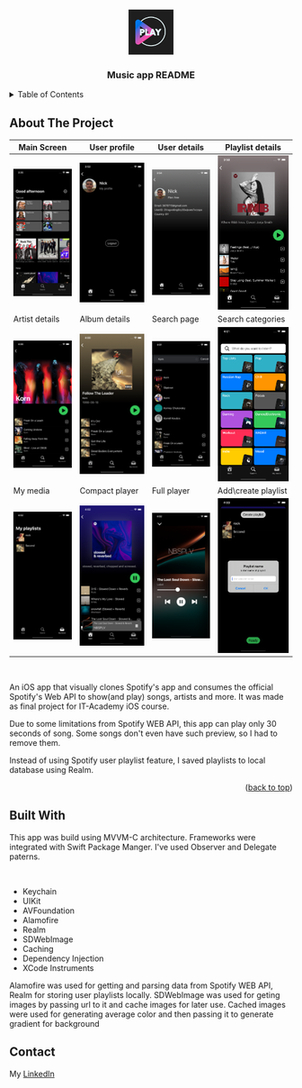 <a name="readme-top"></a>

<!-- PROJECT LOGO -->
<br />
<div align="center">
    <img src="Images/logo.jpg" alt="Logo" width="80" height="80">
  <h3 align="center">Music app README</h3>

</div>

<!-- TABLE OF CONTENTS -->
<details>
  <summary>Table of Contents</summary>
  <ol>
    <li>
      <a href="#about-the-project">About The Project</a>
      <ul>
        <li><a href="#built-with">Built With</a></li>
      </ul>
    </li>
    <li><a href="#usage">Usage</a></li>
    <li><a href="#roadmap">Roadmap</a></li>
    <li><a href="#contact">Contact</a></li>
    <li><a href="#acknowledgments">Acknowledgments</a></li>
  </ol>
</details>

## About The Project

| Main Screen | User profile | User details | Playlist details |
| --- | --- | --- | --- |
| <img src="Images/MainScreen.png" alt="Main screen"> | <img src="Images/UserProfile.png" alt="User profile"> | <img src="Images/UserDetails.png" alt="User details"> | <img src="Images/PlaylistDetails.png" alt="Playlist details"> |
| Artist details | Album details | Search page | Search categories |
| <img src="Images/ArtistDetails.png" alt="Artist details"> | <img src="Images/AlbumDetails.png" alt="Album details"> | <img src="Images/SearchPage.png" alt="Search page"> | <img src="Images/SearchCategories.png" alt="Search categories"> |
| My media | Compact player | Full player | Add\create playlist |
| <img src="Images/MyMedia.png" alt="My media"> | <img src="Images/CompactPlayer.png" alt="Compact player"> | <img src="Images/FullPlayer.png" alt="Full player"> | <img src="Images/AddToPlaylist.png" alt="Add\create playlist"> |

<br>
<p>An iOS app that visually clones Spotify's app and consumes the official Spotify's Web API to show(and play) songs, artists and more. It was made as final project for IT-Academy iOS course.

Due to some limitations from Spotify WEB API, this app can play only 30 seconds of song. Some songs don't even have such preview, so I had to remove them.

Instead of using Spotify user playlist feature, I saved playlists to local database using Realm.
</p>
<p align="right">(<a href="#readme-top">back to top</a>)</p>

## Built With

<p>This app was build using MVVM-C architecture. Frameworks were integrated with Swift Package Manger. I've used Observer and Delegate paterns.</p>
<br>
<ul>
    <li>Keychain</li>
    <li>UIKit</li>
    <li>AVFoundation</li>
    <li>Alamofire</li>
    <li>Realm</li>
    <li>SDWebImage</li>
    <li>Caching</li>
    <li>Dependency Injection</li>
    <li>XCode Instruments</li>
</ul>

<p>Alamofire was used for getting and parsing data from Spotify WEB API, Realm for storing user playlists locally. SDWebImage was used for geting images by passing url to it and cache images for later use.
Cached images were used for generating average color and then passing it to generate gradient for background</p>

## Contact
My [LinkedIn](https://www.linkedin.com/in/nicktsaruk/)
